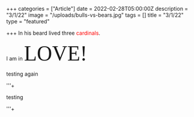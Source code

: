 +++
categories = ["Article"]
date = 2022-02-28T05:00:00Z
description = "3/1/22"
image = "/uploads/bulls-vs-bears.jpg"
tags = []
title = "3/1/22"
type = "featured"

+++
In his beard lived three <span style="color:red">cardinals</span>.

I am in <span style="font-family:Times New Roman; font-size:4em;">LOVE!</span>

testing again

'''+ 

testing

'''+ 